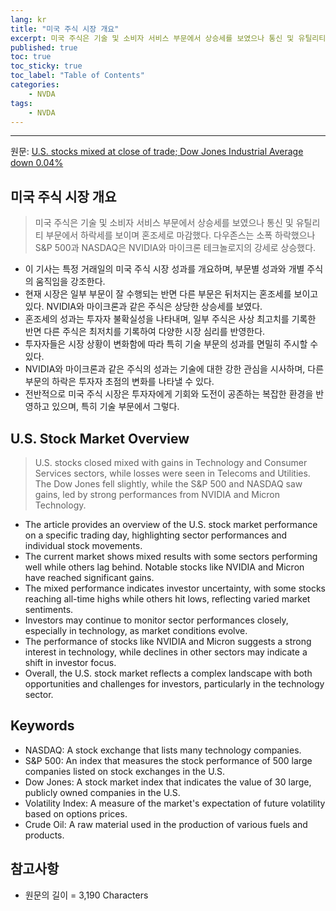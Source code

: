 ```yaml
---
lang: kr
title: "미국 주식 시장 개요"
excerpt: 미국 주식은 기술 및 소비자 서비스 부문에서 상승세를 보였으나 통신 및 유틸리티 부문에서 하락세를 보이며 혼조세로 마감했다. 다우존스는 소폭 하락했으나 S&P 500과 NASDAQ은 NVIDIA와 마이크론 테크놀로지의 강세로 상승했다.
published: true
toc: true
toc_sticky: true
toc_label: "Table of Contents"
categories:
    - NVDA
tags:
    - NVDA
---
```


---

  원문: [U.S. stocks mixed at close of trade; Dow Jones Industrial Average down 0.04%](https://www.investing.com/news/stock-market-news/us-stocks-mixed-at-close-of-trade-dow-jones-industrial-average-down-004-3798598)

## 미국 주식 시장 개요

> 미국 주식은 기술 및 소비자 서비스 부문에서 상승세를 보였으나 통신 및 유틸리티 부문에서 하락세를 보이며 혼조세로 마감했다. 다우존스는 소폭 하락했으나 S&P 500과 NASDAQ은 NVIDIA와 마이크론 테크놀로지의 강세로 상승했다.


- 이 기사는 특정 거래일의 미국 주식 시장 성과를 개요하며, 부문별 성과와 개별 주식의 움직임을 강조한다.
- 현재 시장은 일부 부문이 잘 수행되는 반면 다른 부문은 뒤처지는 혼조세를 보이고 있다. NVIDIA와 마이크론과 같은 주식은 상당한 상승세를 보였다.
- 혼조세의 성과는 투자자 불확실성을 나타내며, 일부 주식은 사상 최고치를 기록한 반면 다른 주식은 최저치를 기록하여 다양한 시장 심리를 반영한다.
- 투자자들은 시장 상황이 변화함에 따라 특히 기술 부문의 성과를 면밀히 주시할 수 있다.
- NVIDIA와 마이크론과 같은 주식의 성과는 기술에 대한 강한 관심을 시사하며, 다른 부문의 하락은 투자자 초점의 변화를 나타낼 수 있다.
- 전반적으로 미국 주식 시장은 투자자에게 기회와 도전이 공존하는 복잡한 환경을 반영하고 있으며, 특히 기술 부문에서 그렇다.

## U.S. Stock Market Overview

> U.S. stocks closed mixed with gains in Technology and Consumer Services sectors, while losses were seen in Telecoms and Utilities. The Dow Jones fell slightly, while the S&P 500 and NASDAQ saw gains, led by strong performances from NVIDIA and Micron Technology.


- The article provides an overview of the U.S. stock market performance on a specific trading day, highlighting sector performances and individual stock movements.
- The current market shows mixed results with some sectors performing well while others lag behind. Notable stocks like NVIDIA and Micron have reached significant gains.
- The mixed performance indicates investor uncertainty, with some stocks reaching all-time highs while others hit lows, reflecting varied market sentiments.
- Investors may continue to monitor sector performances closely, especially in technology, as market conditions evolve.
- The performance of stocks like NVIDIA and Micron suggests a strong interest in technology, while declines in other sectors may indicate a shift in investor focus.
- Overall, the U.S. stock market reflects a complex landscape with both opportunities and challenges for investors, particularly in the technology sector.

## Keywords

- NASDAQ: A stock exchange that lists many technology companies.
- S&P 500: An index that measures the stock performance of 500 large companies listed on stock exchanges in the U.S.
- Dow Jones: A stock market index that indicates the value of 30 large, publicly owned companies in the U.S.
- Volatility Index: A measure of the market's expectation of future volatility based on options prices.
- Crude Oil: A raw material used in the production of various fuels and products.

## 참고사항

- 원문의 길이 = 3,190 Characters

